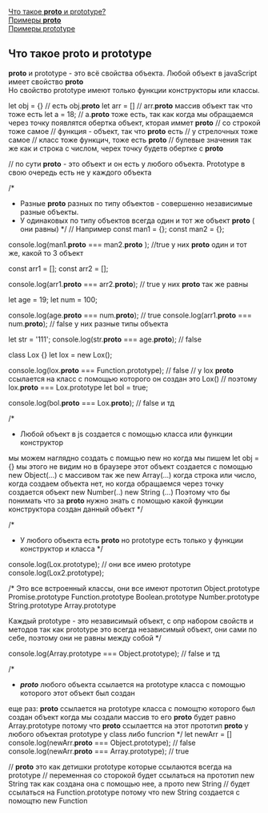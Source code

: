 [Что такое __proto__ и prototype?](#protoAndPrototype)<br>
[Примеры <span> __proto__ </span>]()<br>
[Примеры prototype]()<br>





## <a name="protoAndPrototype"> Что такое __proto__ и prototype </a>
__proto__ и prototype - это всё свойства объекта.
Любой объект в javaScript имеет свойство __proto__<br>
Но свойство prototype имеют только функции конструкторы или классы.


let obj = {} // есть obj.__proto__
let arr = [] // arr.__proto__  массив объект так что тоже есть
let a = 18; // a.__proto__  тоже есть, так как когда мы обращаемся через точку появлятся обертка объект, кторая иммет __proto__
// со строкой тоже самое
// функция  - объект, так что __proto__ есть
// у стрелочных тоже самое
// класс тоже функцич, тоже есть __proto__
// булевые значения так же как и строка с числом, черех точку будетв  обертке с __proto__


// по сути __proto__ - это объект и он есть у любого объекта. Prototype в свою очередь есть не у каждого объекта

/*
* Разные __proto__ разных по типу объектов  - совершенно независимые разные объекты.
*  У одинаковых по типу объектов всегда один и тот же объект __proto__ ( они равны)
*/
// Например
const man1 = {};
const man2 = {};

console.log(man1.__proto__ === man2.__proto__ ); //true у них __proto__ один и тот же, какой то 3 объект

const arr1 = [];
const arr2 = [];

console.log(arr1.__proto__ === arr2.__proto__); // true у них __proto__  так же равны 

let age = 19;
let num = 100;

console.log(age.__proto__ === num.__proto__); // true
console.log(arr1.__proto__ === num.__proto__); // false  у них разные типы объекта

let str = '111';
console.log(str.__proto__ === age.__proto__); // false

class Lox {}
let lox = new Lox();

console.log(lox.__proto__ === Function.prototype); // false
// у lox  __proto__  ссылается на класс с помощью которого он создан это Lox()
// поэтому lox.__proto__ ===  Lox.prototype
let bol = true;

console.log(bol.__proto__ === Lox.__proto__); // false и тд


/*
* Любой объект в js создается с помощью класса или функции конструктор

мы можем наглядно создать с помщью new 
но когда мы пишем let obj = {} мы этого не видим но в браузере этот объект создается с помощью new Object(...)
с массивом так же new Array(...)
когда строка или число, когда создаем объекта нет, но когда обращаемся через точку создается объект new Number(..) new String (...)
Поэтому что бы понимать что за __proto__ нужно знать с помощью какой функции конструктора создан данный объект
*/

/*
*  У любого объекта есть __proto__ но prototype есть только у функции конструктор и класса
*/




console.log(Lox.prototype); // они все имею  prototype
console.log(Lox2.prototype);

/*
Это все встроенный классы, они все имеют прототип
Object.prototype
Promise.prototype
Function.prototype
Boolean.prototype
Number.prototype
String.prototype
Array.prototype

Каждый prototype  - это независимый объект, с опр  набором свойств и методов
так как prototype это всегда независимый объект, они сами по себе, поэтому они не равны между собой
*/

console.log(Array.prototype === Object.prototype); // false и тд


/*
* ___proto___  любого объекта ссылается на prototype класса с помощью которого этот объект был создан

еще раз:
__proto__ ссылается на prototype класса с помощтю которого был создан объект
когда мы создали массив то его __proto__ будет равно Array.prototype
потому что __proto__ ссылаеттся на этот прототип
__proto__ у любого объектая
prototype у class либо funcrion
*/
let newArr = []
console.log(newArr.__proto__ === Object.prototype); // false
console.log(newArr.__proto__ === Array.prototype); // true


// __proto__ это как детишки prototype которые ссылаются всегда на prototype
// переменная со сторокой будет ссылаться на прототип new String так как создана она с помощью нее, а прото new String
// будет ссылаться на Function.prototype потому что new String создается с помощтю new Function





